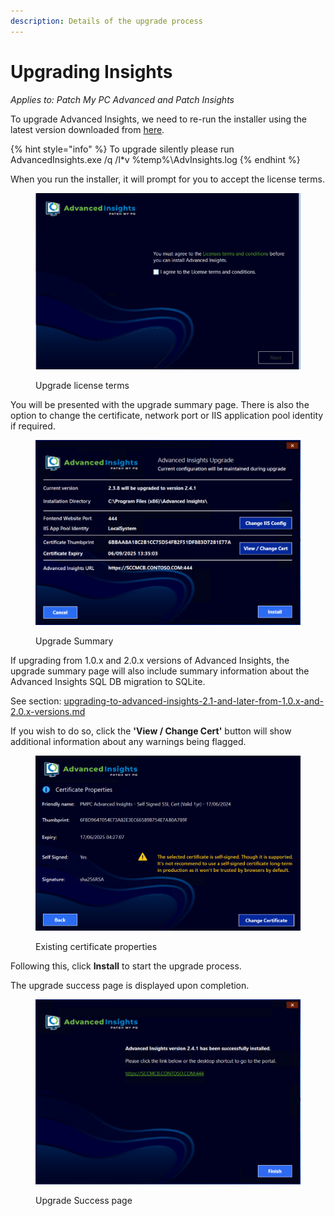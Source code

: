 ```yaml
---
description: Details of the upgrade process
---
```


# Upgrading Insights

_Applies to: Patch My PC Advanced and Patch Insights_

To upgrade Advanced Insights, we need to re-run the installer using the latest version downloaded from [here](../download-and-install-insights/).&#x20;

{% hint style="info" %}
To upgrade silently please run AdvancedInsights.exe /q /l\*v %temp%\AdvInsights.log
{% endhint %}

When you run the installer, it will prompt for you to accept the license terms.

<figure><img src="../../_images/gitbook/image (1057).png" alt=""><figcaption><p>Upgrade license terms</p></figcaption></figure>

You will be presented with the upgrade summary page. There is also the option to change the certificate, network port or IIS application pool identity if required.

<figure><img src="../../_images/gitbook/vmconnect_1iGyaX71Gh.png" alt=""><figcaption><p>Upgrade Summary</p></figcaption></figure>

If upgrading from 1.0.x and 2.0.x versions of Advanced Insights, the upgrade summary page will also include summary information about the Advanced Insights SQL DB migration to SQLite.

See section: [upgrading-to-advanced-insights-2.1-and-later-from-1.0.x-and-2.0.x-versions.md](upgrading-to-advanced-insights-2.1-and-later-from-1.0.x-and-2.0.x-versions.md "mention")

If you wish to do so, click the **'View / Change Cert'** button will show additional information about any warnings being flagged.

<figure><img src="../../_images/gitbook/image (707).png" alt=""><figcaption><p>Existing certificate properties</p></figcaption></figure>

Following this, click **Install** to start the upgrade process.

The upgrade success page is displayed upon completion.

<figure><img src="../../_images/gitbook/vmconnect_CClh8mYcG6.png" alt=""><figcaption><p>Upgrade Success page</p></figcaption></figure>
